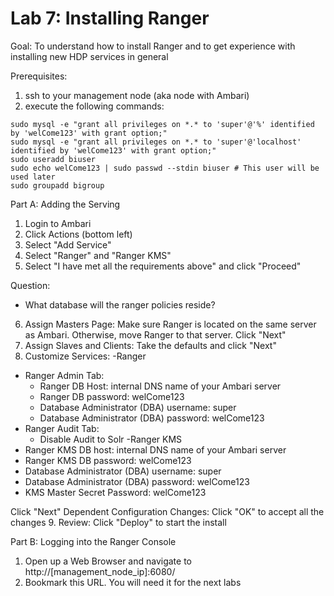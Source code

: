 # Lab 7: Installing Ranger

Goal: To understand how to install Ranger and to get experience with installing new HDP services in general

Prerequisites:

1. ssh to your management node (aka node with Ambari)
2. execute the following  commands:
```
sudo mysql -e "grant all privileges on *.* to 'super'@'%' identified by 'welCome123' with grant option;"
sudo mysql -e "grant all privileges on *.* to 'super'@'localhost' identified by 'welCome123' with grant option;"
sudo useradd biuser
sudo echo welCome123 | sudo passwd --stdin biuser # This user will be used later
sudo groupadd bigroup
```

Part A: Adding the Serving

1. Login to Ambari
2. Click Actions (bottom left)
3. Select "Add Service"
4. Select "Ranger" and "Ranger KMS"
5. Select "I have met all the requirements above" and click "Proceed"

Question:

- What database will the ranger policies reside?

6. Assign Masters Page: Make sure Ranger is located on the same server as Ambari.  Otherwise, move Ranger to that server.  Click "Next" 
7. Assign Slaves and Clients: Take the defaults and click "Next"
8. Customize Services:
-Ranger
  - Ranger Admin Tab:
    - Ranger DB Host: internal DNS name of your Ambari server
    - Ranger DB password: welCome123
    - Database Administrator (DBA) username: super
    - Database Administrator (DBA) password: welCome123
  - Ranger Audit Tab:
    - Disable Audit to Solr
-Ranger KMS
  - Ranger KMS DB host: internal DNS name of your Ambari server
  - Ranger KMS DB password: welCome123
  - Database Administrator (DBA) username: super
  - Database Administrator (DBA) password: welCome123
  - KMS Master Secret Password: welCome123

Click "Next"
Dependent Configuration Changes: Click "OK" to accept all the changes 
9. Review: Click "Deploy" to start the install
 
 
 Part B: Logging into the Ranger Console
 
 1. Open up a Web Browser and navigate to http://[management_node_ip]:6080/
 2. Bookmark this URL.  You will need it for the next labs
 
 
 
 

